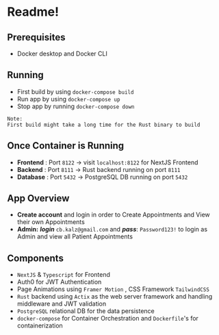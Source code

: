 # Readme!

## Prerequisites

- Docker desktop and Docker CLI

## Running

- First build by using `docker-compose build`
- Run app by using `docker-compose up`
- Stop app by running `docker-compose down`

```
Note:
First build might take a long time for the Rust binary to build
```

## Once Container is Running

- **Frontend** : Port `8122` -> visit `localhost:8122` for NextJS Frontend
- **Backend** : Port `8111` -> Rust backend running on port `8111`
- **Database** : Port `5432` -> PostgreSQL DB running on port `5432`

## App Overview

- **Create account** and login in order to Create Appointments and View their own Appointments
- **Admin:** **_login_** `cb.kalz@gmail.com` and **_pass_**: `Password123!` to login as Admin and view all Patient Appointments

## Components

- `NextJS` & `Typescript` for Frontend
- Auth0 for JWT Authentication
- Page Animations using `Framer Motion` , CSS Framework `TailwindCSS`
- `Rust` backend using `Actix` as the web server framework and handling middleware and JWT validation
- `PostgreSQL` relational DB for the data persistence
- `docker-compose` for Container Orchestration and `Dockerfile`'s for containerization

